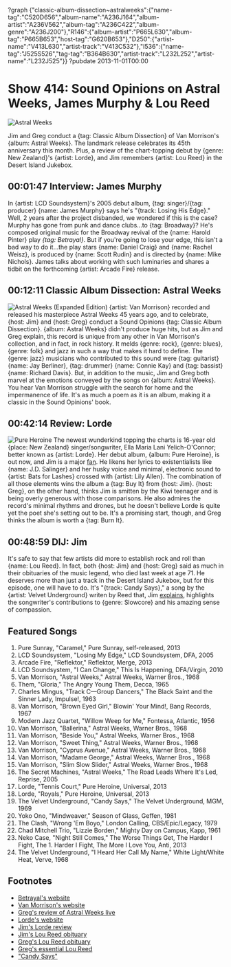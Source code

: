 ?graph {"classic-album-dissection~astralweeks":{"name-tag":"C520D656","album-name":"A236J164","album-artist":"A236V562","album-tag":"A236C422","album-genre":"A236J200"},"R146":{"album-artist":"P665L630","album-tag":"P665B653","host-tag":"G620B653"},"D250":{"artist-name":"V413L630","artist-track":"V413C532"},"I536":{"name-tag":"J525S526","tag-tag":"B364B630","artist-track":"L232L252","artist-name":"L232J525"}}
?pubdate 2013-11-01T00:00

# Show 414: Sound Opinions on Astral Weeks, James Murphy & Lou Reed

![Astral Weeks](http://static.soundopinions.org/images/2013/vanmorrisonastralweeks.jpg)

Jim and Greg conduct a {tag: Classic Album Dissection} of Van Morrison's {album: Astral Weeks}. The landmark release celebrates its 45th anniversary this month. Plus, a review of the chart-topping debut by {genre: New Zealand}'s {artist: Lorde}, and Jim remembers {artist: Lou Reed} in the Desert  Island Jukebox.


## 00:01:47 Interview: James Murphy
In {artist: LCD Soundsystem}'s 2005 debut album, {tag: singer}/{tag: producer} {name: James Murphy} says he's "{track: Losing His Edge}." Well, 2 years after the project disbanded, we wondered if this is the case? Murphy has gone from punk and dance clubs...to {tag: Broadway}? He's composed original music for the Broadway revival of the {name: Harold Pinter} play *{tag: Betrayal}*. But if you're going to lose your edge, this isn't a bad way to do it...the play stars {name: Daniel Craig} and {name: Rachel Weisz}, is produced by {name: Scott Rudin} and is directed by {name: Mike Nichols}. James talks about working with such luminaries and shares a tidbit on the forthcoming {artist: Arcade Fire} release.

## 00:12:11 Classic Album Dissection: Astral Weeks
![Astral Weeks (Expanded Edition)](https://is1-ssl.mzstatic.com/image/thumb/Music60/v4/bb/f8/24/bbf82414-ffe7-35ad-6d6a-d124eb2f63a5/source/600x600bb.jpg "253638/1041585854")
{artist: Van Morrison} recorded and released his masterpiece Astral Weeks 45 years ago, and to celebrate, {host: Jim} and {host: Greg} conduct a Sound Opinions {tag: Classic Album Dissection}. {album: Astral Weeks} didn't produce huge hits, but as Jim and Greg explain, this record is unique from any other in Van Morrison's collection, and in fact, in rock history. It melds {genre: rock}, {genre: blues}, {genre: folk} and jazz in such a way that makes it hard to define. The {genre: jazz} musicians who contributed to this sound were {tag: guitarist} {name: Jay Berliner}, {tag: drummer} {name: Connie Kay} and {tag: bassist} {name: Richard Davis}. But, in addition to the music, Jim and Greg both marvel at the emotions conveyed by the songs on {album: Astral Weeks}. You hear Van Morrison struggle with the search for home and the impermanence of life. It's as much a poem as it is an album, making it a classic in the Sound Opinions' book.

## 00:42:14 Review: Lorde
![Pure Heroine](http://is1.mzstatic.com/image/thumb/Music6/v4/72/83/2e/72832e75-a81b-1add-6696-87438c430ac5/source/600x600bb.jpg "602767352/703590196")
The newest wunderkind topping the charts is 16-year old {place: New Zealand} singer/songwriter, Ella Maria Lani Yelich-O'Connor; better known as {artist: Lorde}. Her debut album, {album: Pure Heroine}, is out now, and Jim is a major [fan](http://www.wbez.org/blogs/jim-derogatis/2013-10/precocious-genius-lorde-108965). He likens her lyrics to existentialists like {name: J.D. Salinger} and her husky voice and minimal, electronic sound to {artist: Bats for Lashes} crossed with {artist: Lily Allen}. The combination of all those elements wins the album a {tag: Buy It} from {host: Jim}. {host: Greg}, on the other hand, thinks Jim is smitten by the Kiwi teenager and is being overly generous with those comparisons. He also admires the record's minimal rhythms and drones, but he doesn't believe Lorde is quite yet the poet she's setting out to be. It's a promising start, though, and Greg thinks the album is worth a {tag: Burn It}.

## 00:48:59 DIJ: Jim
It's safe to say that few artists did more to establish rock and roll than {name: Lou Reed}. In fact, both {host: Jim} and {host: Greg} said as much in their obituaries of the music legend, who died last week at age 71. He deserves more than just a track in the Desert Island Jukebox, but for this episode, one will have to do. It's "{track: Candy Says}," a song by the {artist: Velvet Underground} writen by Reed that, Jim [explains](http://www.wbez.org/blogs/jim-derogatis/2013-10/remembering-lou-reed-dead-71-109015), highlights the songwriter's contributions to {genre: Slowcore} and his amazing sense of compassion.

## Featured Songs
1. Pure Sunray, "Caramel," Pure Sunray, self-released, 2013
1. LCD Soundsystem, "Losing My Edge," LCD Soundsystem, DFA, 2005
1. Arcade Fire, "Reflektor," Reflektor, Merge, 2013
1. LCD Soundsystem, "I Can Change," This Is Happening, DFA/Virgin, 2010
1. Van Morrison, "Astral Weeks," Astral Weeks, Warner Bros., 1968
1. Them, "Gloria," The Angry Young Them, Decca, 1965
1. Charles Mingus, "Track C—Group Dancers," The Black Saint and the Sinner Lady, Impulse!, 1963
1. Van Morrison, "Brown Eyed Girl," Blowin' Your Mind!, Bang Records, 1967
1. Modern Jazz Quartet, "Willow Weep for Me," Fontessa, Atlantic, 1956
1. Van Morrison, "Ballerina," Astral Weeks, Warner Bros., 1968
1. Van Morrison, "Beside You," Astral Weeks, Warner Bros., 1968
1. Van Morrison, "Sweet Thing," Astral Weeks, Warner Bros., 1968
1. Van Morrison, "Cyprus Avenue," Astral Weeks, Warner Bros., 1968
1. Van Morrison, "Madame George," Astral Weeks, Warner Bros., 1968
1. Van Morrison, "Slim Slow Slider," Astral Weeks, Warner Bros., 1968
1. The Secret Machines, "Astral Weeks," The Road Leads Where It's Led, Reprise, 2005
1. Lorde, "Tennis Court," Pure Heroine, Universal, 2013
1. Lorde, "Royals," Pure Heroine, Universal, 2013
1. The Velvet Underground, "Candy Says," The Velvet Underground, MGM, 1969
1. Yoko Ono, "Mindweaver," Season of Glass, Geffen, 1981
1. The Clash, "Wrong 'Em Boyo," London Calling, CBS/Epic/Legacy, 1979
1. Chad Mitchell Trio, "Lizzie Borden," Mighty Day on Campus, Kapp, 1961
1. Neko Case, "Night Still Comes," The Worse Things Get, The Harder I Fight, The 1. Harder I Fight, The More I Love You, Anti, 2013
1. The Velvet Underground, "I Heard Her Call My Name," White Light/White Heat, Verve, 1968


## Footnotes
- [Betrayal's website](http://www.betrayalbroadway.com/)
- [Van Morrison's website](http://www.vanmorrison.com/index.html)
- [Greg's review of Astral Weeks live](http://leisureblogs.chicagotribune.com/turn_it_up/2009/02/van-morrison-revisits-his-masterpiece-astral-weeks.html)
- [Lorde's website](http://lorde.co.nz/)
- [Jim's Lorde review](http://www.wbez.org/blogs/jim-derogatis/2013-10/precocious-genius-lorde-108965)
- [Jim's Lou Reed obituary](http://www.wbez.org/blogs/jim-derogatis/2013-10/remembering-lou-reed-dead-71-109015)
- [Greg's Lou Reed obituary](http://articles.chicagotribune.com/2013-10-27/news/chi-lou-reed-dead-20131027_1_lou-reed-velvet-underground-pickwick-records)
- [Greg's essential Lou Reed](http://articles.chicagotribune.com/2013-10-27/entertainment/chi-10-essential-lou-reed-albums-by-greg-kot-20131027_1_lou-reed-velvet-underground-white-light-white-heat)
- ["Candy Says"](https://www.youtube.com/watch?v=wrtt3MKjHUk)
